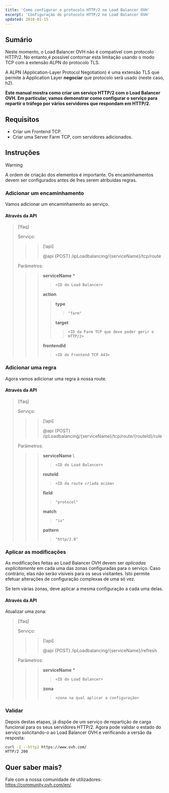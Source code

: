 ```yaml
---
title: 'Como configurar o protocolo HTTP/2 no Load Balancer OVH'
excerpt: 'Configuração do protocolo HTTP/2 no Load Balancer OVH'
updated: 2018-01-15
---
```


## Sumário

Neste momento, o Load Balancer OVH não é compatível com protocolo HTTP/2. No entanto,é possível contornar esta limitação usando o modo TCP com a extensão ALPN do protocolo TLS.

A ALPN (Application-Layer Protocol Negotiation) é uma extensão TLS que permite à Application Layer <b>negociar</b> que protocolo será usado (neste caso, h2).

**Este manual mostra como criar um serviço HTTP/2 com o Load Balancer OVH. Em particular, vamos demonstrar como configurar o serviço para repartir o tráfego por vários servidores que respondam em HTTP/2.**

## Requisitos

- Criar um Frontend TCP.
- Criar uma Server Farm TCP, com servidores adicionados.

## Instruções

> [!warning]
>
> A ordem de criação dos elementos é importante. Os encaminhamentos devem ser configurados antes de lhes serem atribuídas regras.
> 

### Adicionar um encaminhamento

Vamos adicionar um encaminhamento ao serviço.

#### Através da API

> [!faq]
>
> Serviço:
>
>> > [!api]
>> >
>> > @api {POST} /ipLoadbalancing/{serviceName}/tcp/route
>> >
>>
>
> Parâmetros:
>
>> > **serviceName** *
>> >
>> >> `<ID do Load Balancer>`
>> >
>> > **action**
>> >
>> >> **type**
>> >> >
>> >> > `"farm"`
>> >>
>> >> **target**
>> >> >
>> >> > `<ID da Farm TCP que deve poder gerir o HTTP/2>`
>> >
>> > **frontendId**
>> >
>> >> `<ID do Frontend TCP 443>`
>

### Adicionar uma regra

Agora vamos adicionar uma regra à nossa route.

#### Através da API

> [!faq]
>
> Serviço:
>
>> > [!api]
>> >
>> > @api {POST} /ipLoadbalancing/{serviceName}/tcp/route/{routeId}/rule
>> >
>>
>
> Parâmetros:
>
>> > **serviceName** \
>> >
>> >> `<ID do Load Balancer>`
>> >
>> > **routeId**
>> >
>> >> `<ID da route criada acima>`
>> >
>> > **field**
>> >
>> >> `"protocol"`
>> >
>> > **match**
>> >
>> >> `"is"`
>> >
>> > **pattern**
>> >
>> >> `"http/2.0"`
>

### Aplicar as modificações

As modificações feitas ao Load Balancer OVH devem ser  *aplicadas explicitamente* em cada uma das zonas configuradas para o serviço. Caso contrário, elas não serão visíveis para os seus visitantes. Isto permite efetuar alterações de configuração complexas de uma só vez.

Se tem várias zonas, deve aplicar a mesma configuração a cada uma delas.

#### Através da API

Atualizar uma zona:

> [!faq]
>
> Serviço:
>
>> > [!api]
>> >
>> > @api {POST} /ipLoadbalancing/{serviceName}/refresh
>> >
>>
>
> Parâmetros:
>
>> > **serviceName** *
>> >
>> >> `<ID do Load Balancer>`
>> >
>> > **zona**
>> >
>> >> `<zona na qual aplicar a configuração>`
>

### Validar

Depois destas etapas, já dispõe de um serviço de repartição de carga funcional para os seus servidores HTTP/2. Agora pode validar o estado do serviço solicitando-o ao Load Balancer OVH e verificando a versão da resposta:

```bash
curl -I --http2 https://www.ovh.com/
HTTP/2 200
```

## Quer saber mais?

Fale com a nossa comunidade de utilizadores: <https://community.ovh.com/en/>.